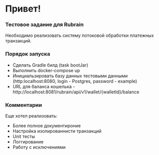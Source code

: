 # Привет!

### Тестовое задание для Rubrain

Необходимо реализовать систему потоковой обработки платежных транзакций.

### Порядок запуска
* Сделать Gradle билд (task bootJar)
* Выполнить docker-compose up
* Инициальзировать базу данных тестовыми данными (http:localhost:8080, login - Postgres, password - example)
* URL для баланса кошелька - http://localhost:8081/rubrain/api/v1/wallet/{walletId}/balance


### Комментарии
Еще хотел реализовать:

* Более полное документироние
* Настройка изолированнисти транзакций
* Unit тесты
* Логгирование
* Работу с исключениями
